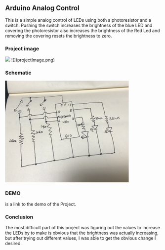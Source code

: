 ## Arduino Analog Control
This is a simple analog control of LEDs using both a photoresistor and a switch. Pushing the switch increases the brightness of the blue LED and covering the photoresistor also increases the brightness of the Red Led and removing the covering resets the brightness to zero.

### Project image
<img src="projectImage.png" width = "400">
![](projectImage.png)

### Schematic
<img src="schematic.png" width = "400">

### DEMO
[](Here) is a link to the demo of the Project.

### Conclusion
The most difficult part of this project was figuring out the values to increase the LEDs by to make is obvious that the brightness was actually increasing, but after trying out different values, I was able to get the obvious change I desired.
